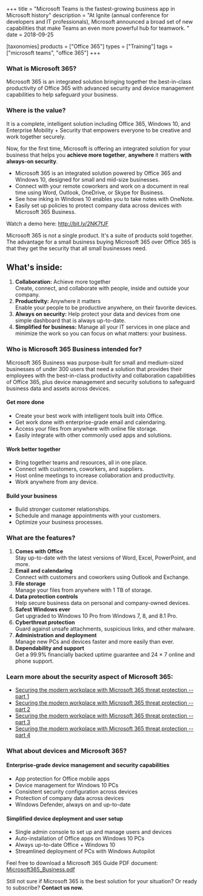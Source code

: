 +++
title = "Microsoft Teams is the fastest-growing business app in Microsoft history"
description = "At Ignite (annual conference for developers and IT professionals),  Microsoft announced a broad set of new capabilities that make Teams an even more powerful hub for teamwork. "
date = 2018-09-25

[taxonomies]
products = ["Office 365"]
types = ["Training"]
tags = ["microsoft teams", "office 365"]
+++

### What is Microsoft 365?

Microsoft 365 is an integrated solution bringing together the
best-in-class productivity of Office 365 with advanced security and
device management capabilities to help safeguard your business.

### Where is the value?

It is a complete, intelligent solution including Office 365, Windows 10, and
Enterprise Mobility + Security that empowers everyone to be creative
and work together securely.

Now, for the first time, Microsoft is offering an integrated solution
for your business that helps you **achieve more together**, **anywhere**
it matters **with always-on security**.

-   Microsoft 365 is an integrated solution powered by Office 365 and Windows 10,
    designed for small and mid-size businesses.
-   Connect with your remote coworkers and work on a document in
    real time using Word, Outlook, OneDrive, or Skype for Business.
-   See how inking in Windows 10 enables you to take notes with OneNote.
-   Easily set up policies to protect company data across devices with
    Microsoft 365 Business.

Watch a demo here: <http://bit.ly/2NK7fJF>

Microsoft 365 is not a single product. It's a suite of products sold
together. The advantage for a small business buying Microsoft 365 over
Office 365 is that they get the security that all small businesses need.

What's inside:
--------------

1.  **Collaboration:** Achieve more together\
    Create, connect, and collaborate with people, inside and outside
    your company.
2.  **Productivity:** Anywhere it matters\
    Enable your people to be productive anywhere, on their favorite
    devices.
3.  **Always on security:** Help protect your data and devices from one
    simple dashboard that is always up-to-date.
4.  **Simplified for business:** Manage all your IT services in one
    place and minimize the work so you can focus on what matters: your
    business.

### Who is Microsoft 365 Business intended for?

Microsoft 365 Business was purpose-built for small and medium-sized
businesses of under 300 users that need a solution that provides their
employees with the best-in-class productivity and collaboration
capabilities of Office 365, plus device management and security
solutions to safeguard business data and assets across devices.

#### Get more done

-   Create your best work with intelligent tools built into Office.
-   Get work done with enterprise-grade email and calendaring.
-   Access your files from anywhere with online file storage.
-   Easily integrate with other commonly used apps and solutions.

#### Work better together

-   Bring together teams and resources, all in one place.
-   Connect with customers, coworkers, and suppliers.
-   Host online meetings to increase collaboration and productivity.
-   Work anywhere from any device.

#### Build your business

-   Build stronger customer relationships.
-   Schedule and manage appointments with your customers.
-   Optimize your business processes.

### What are the features?

1.  **Comes with Office**\
    Stay up-to-date with the latest versions of Word, Excel, PowerPoint,
    and more.
2.  **Email and calendaring**\
    Connect with customers and coworkers using Outlook and Exchange.
3.  **File storage**\
    Manage your files from anywhere with 1 TB of storage.
4.  **Data protection controls**\
    Help secure business data on personal and company-owned devices.
5.  **Safest Windows ever**\
    Get upgraded to Windows 10 Pro from Windows 7, 8, and 8.1 Pro.
6.  **Cyberthreat protection**\
    Guard against unsafe attachments, suspicious links, and other
    malware.
7.  **Administration and deployment**\
    Manage new PCs and devices faster and more easily than ever.
8.  **Dependability and support**\
    Get a 99.9% financially backed uptime guarantee and 24 × 7 online and
    phone support.

### Learn more about the security aspect of Microsoft 365:

-   [Securing the modern workplace with Microsoft 365 threat protection
    -- part
    1](https://cloudblogs.microsoft.com/microsoftsecure/2018/04/24/securing-the-modern-workplace-with-microsoft-365-threat-protection-part-1/)
-   [Securing the modern workplace with Microsoft 365 threat protection
    -- part
    2](https://cloudblogs.microsoft.com/microsoftsecure/2018/04/24/securing-the-modern-workplace-with-microsoft-365-threat-protection-part-2/)
-   [Securing the modern workplace with Microsoft 365 threat protection
    -- part
    3](https://cloudblogs.microsoft.com/microsoftsecure/2018/04/24/securing-the-modern-workplace-with-microsoft-365-threat-protection-part-3/)
-   [Securing the modern workplace with Microsoft 365 threat protection
    -- part
    4](https://cloudblogs.microsoft.com/microsoftsecure/2018/04/24/securing-the-modern-workplace-with-microsoft-365-threat-protection-part-4/)

### What about devices and Microsoft 365?

#### Enterprise-grade device management and security capabilities

-   App protection for Office mobile apps
-   Device management for Windows 10 PCs
-   Consistent security configuration across devices
-   Protection of company data across devices
-   Windows Defender, always on and up-to-date

#### Simplified device deployment and user setup

-   Single admin console to set up and manage users and devices
-   Auto-installation of Office apps on Windows 10 PCs
-   Always up-to-date Office + Windows 10
-   Streamlined deployment of PCs with Windows Autopilot

Feel free to download a Microsoft 365 Guide PDF document:\
[Microsoft365\_Business.pdf](https://o365hq.com/File+download/11/Microsoft365_Business.pdf)

Still not sure if Microsoft 365 is the best solution for your situation?
Or ready to subscribe? **Contact us now.**
